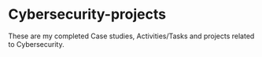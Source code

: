 # Cybersecurity-projects
These are my completed Case studies, Activities/Tasks and projects related to Cybersecurity. 
